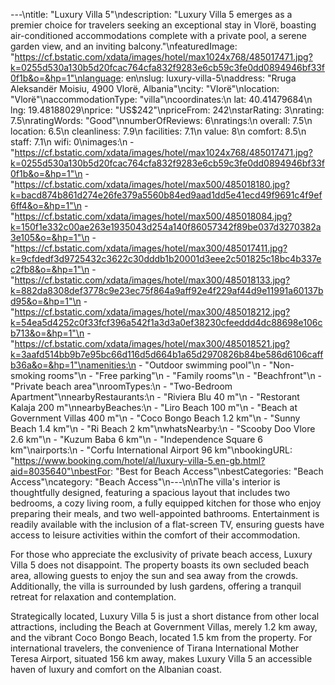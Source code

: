 ---\ntitle: "Luxury Villa 5"\ndescription: "Luxury Villa 5 emerges as a premier choice for travelers seeking an exceptional stay in Vlorë, boasting air-conditioned accommodations complete with a private pool, a serene garden view, and an inviting balcony."\nfeaturedImage: "https://cf.bstatic.com/xdata/images/hotel/max1024x768/485017471.jpg?k=0255d530a130b5d20fcac764cfa832f9283e6cb59c3fe0dd0894946bf33f0f1b&o=&hp=1"\nlanguage: en\nslug: luxury-villa-5\naddress: "Rruga Aleksandër Moisiu, 4900 Vlorë, Albania"\ncity: "Vlorë"\nlocation: "Vlorë"\naccommodationType: "villa"\ncoordinates:\n  lat: 40.41479684\n  lng: 19.48188029\nprice: "US$242"\npriceFrom: 242\nstarRating: 3\nrating: 7.5\nratingWords: "Good"\nnumberOfReviews: 6\nratings:\n  overall: 7.5\n  location: 6.5\n  cleanliness: 7.9\n  facilities: 7.1\n  value: 8\n  comfort: 8.5\n  staff: 7.1\n  wifi: 0\nimages:\n  - "https://cf.bstatic.com/xdata/images/hotel/max1024x768/485017471.jpg?k=0255d530a130b5d20fcac764cfa832f9283e6cb59c3fe0dd0894946bf33f0f1b&o=&hp=1"\n  - "https://cf.bstatic.com/xdata/images/hotel/max500/485018180.jpg?k=bacd874b861d274e26fe379a5560b84ed9aad1dd5e41ecd49f9691c4f9ef6ff4&o=&hp=1"\n  - "https://cf.bstatic.com/xdata/images/hotel/max500/485018084.jpg?k=150f1e332c00ae263e1935043d254a140f86057342f89be037d3270382a3e105&o=&hp=1"\n  - "https://cf.bstatic.com/xdata/images/hotel/max300/485017411.jpg?k=9cfdedf3d9725432c3622c30dddb1b20001d3eee2c501825c18bc4b337ec2fb8&o=&hp=1"\n  - "https://cf.bstatic.com/xdata/images/hotel/max300/485018133.jpg?k=882da8308def3778c9e23ec75f864a9aff92e4f229af44d9e11991a60137bd95&o=&hp=1"\n  - "https://cf.bstatic.com/xdata/images/hotel/max300/485018212.jpg?k=54ea5d4252c0f33fcf396a542f1a3d3a0ef38230cfeeddd4dc88698e106cb713&o=&hp=1"\n  - "https://cf.bstatic.com/xdata/images/hotel/max300/485018521.jpg?k=3aafd514bb9b7e95bc66d116d5d664b1a65d2970826b84be586d6106caffb36a&o=&hp=1"\namenities:\n  - "Outdoor swimming pool"\n  - "Non-smoking rooms"\n  - "Free parking"\n  - "Family rooms"\n  - "Beachfront"\n  - "Private beach area"\nroomTypes:\n  - "Two-Bedroom Apartment"\nnearbyRestaurants:\n  - "Riviera Blu 40 m"\n  - "Restorant Kalaja 200 m"\nnearbyBeaches:\n  - "Liro Beach 100 m"\n  - "Beach at Government Villas 400 m"\n  - "Coco Bongo Beach 1.2 km"\n  - "Sunny Beach 1.4 km"\n  - "Ri Beach 2 km"\nwhatsNearby:\n  - "Scooby Doo Vlore 2.6 km"\n  - "Kuzum Baba 6 km"\n  - "Independence Square 6 km"\nairports:\n  - "Corfu International Airport 96 km"\nbookingURL: "https://www.booking.com/hotel/al/luxury-villa-5.en-gb.html?aid=8035640"\nbestFor: "Best for Beach Access"\nbestCategories: "Beach Access"\ncategory: "Beach Access"\n---\n\nThe villa's interior is thoughtfully designed, featuring a spacious layout that includes two bedrooms, a cozy living room, a fully equipped kitchen for those who enjoy preparing their meals, and two well-appointed bathrooms. Entertainment is readily available with the inclusion of a flat-screen TV, ensuring guests have access to leisure activities within the comfort of their accommodation.

For those who appreciate the exclusivity of private beach access, Luxury Villa 5 does not disappoint. The property boasts its own secluded beach area, allowing guests to enjoy the sun and sea away from the crowds. Additionally, the villa is surrounded by lush gardens, offering a tranquil retreat for relaxation and contemplation.

Strategically located, Luxury Villa 5 is just a short distance from other local attractions, including the Beach at Government Villas, merely 1.2 km away, and the vibrant Coco Bongo Beach, located 1.5 km from the property. For international travelers, the convenience of Tirana International Mother Teresa Airport, situated 156 km away, makes Luxury Villa 5 an accessible haven of luxury and comfort on the Albanian coast.